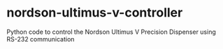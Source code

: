 # nordson-ultimus-v-controller
Python code to control the Nordson Ultimus V Precision Dispenser using RS-232 communication
